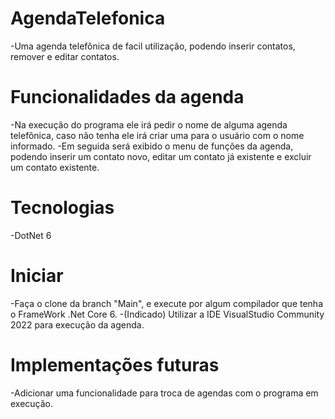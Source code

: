# AgendaTelefonica

-Uma agenda telefônica de facil utilização, podendo inserir contatos, remover e editar contatos.


# Funcionalidades da agenda

-Na execução do programa ele irá pedir o nome de alguma agenda telefônica, caso não tenha ele irá criar uma para o usuário com o nome informado.
-Em seguida será exibido o menu de funções da agenda, podendo inserir um contato novo, editar um contato já existente e excluir um contato existente.


# Tecnologias

-DotNet 6


# Iniciar

-Faça o clone da branch "Main", e execute por algum compilador que tenha o FrameWork .Net Core 6.
-(Indicado) Utilizar a IDE VisualStudio Community 2022 para execução da agenda.


# Implementações futuras

-Adicionar uma funcionalidade para troca de agendas com o programa em execução.
